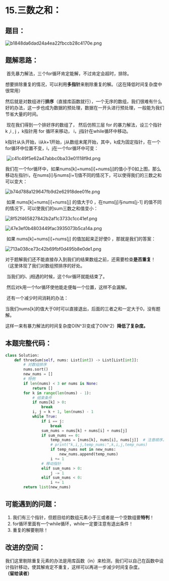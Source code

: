 # 15.三数之和：

## 题目：

![b1848da6dad24a4ea22fbccb28c4170e.png](https://i-blog.csdnimg.cn/blog_migrate/dc732a3cc9aeb5ee4b7054aae7a8376f.png)

## 题解思路：

​    首先暴力解法，三个for循环肯定能解，不过肯定会超时，排除。

​    想要排除重复的情况，可以利用**多指针**来剔除重复的解。（这在降低时间复杂度中很常用）

​    然后就是对数组进行**排序**（直接库函数就行），一个无序的数组，我们很难有什么好的办法，这一步也成为数据的预处理，数据在一开头进行预处理，一般能为我们节省大量的时间。

​    现在我们得到一个排好序的数组了， 然后仿照三层 for 的暴力解法，设三个指针 k ,i , j ，k指针用 for 循环来移动， i，j指针在while循环中移动。

​    k指针从头开始，i从k+1开始，j从数组末尾开始，其中，k成为固定指针，在一个for循环中位置不变，i，j在一个for循环中可变：

​         ![c41c49f5e62a47abbc0ba33e01118f9d.png](https://i-blog.csdnimg.cn/blog_migrate/0772ea0aeeab79f11581c3012dea74de.png)

​     我们在一个for循环中，如果nums[k]+nums[i]+nums[j]的值小于0如上图，那么移动左指针i，在nums[i]与nums[i+1]值不同的情况下，可以使得我们的三数之和可以变大：

![b74d788a129647fb9d2e62918dee01fe.png](https://i-blog.csdnimg.cn/blog_migrate/6d3d60ed314913fd3083a975693bf735.png)

​    如果 nums[k]+nums[i]+nums[j] 的值大于0 ，在nums[j]与nums[j-1] 的值不同的情况下，可以使我们的sum三数之和值变小：

![8f52f465827842b2af1c3733c1cc41ef.png](https://i-blog.csdnimg.cn/blog_migrate/9e35a2c98e41dde9107ee31b2d18b2d3.png)



 ![47e3ef0b4803449fac3935073b5ca14a.png](https://i-blog.csdnimg.cn/blog_migrate/36480e2afa8f6b66961924659b18623a.png)

​    如果 nums[k]+nums[i]+nums[j] 的值加起来正好使0 ，那就是我们的答案：

![713a038ce73c42b69fbf0d495b8e0de1.png](https://i-blog.csdnimg.cn/blog_migrate/3914ecf02bfb1032984fd590f64e5f93.png)

​    对于题解我们还不能直接存入到我们的结果数组之前，还需要检查**是否重复**！ （这里体现了我们对数组预排序的好处。

​    当我们的i、j相遇的时候，这个for循环就能结束了。

​    然后对k用一个for循环使他能走便每一个位置，这样不会漏解。

​    还有一个减少时间消耗的办法：

​    当我们nums[k]的值大于0时可以直接退出，后面的三者之和一定大于0，没有题解。

​    这样一来有暴力解法的时间复杂度O(N^3)变成了O(N^2）**降低了复杂度。**

## 本题完整代码：

```python
class Solution:
    def threeSum(self, nums: List[int]) -> List[List[int]]:
        # 对数组排序
        nums.sort()
        new_nums = []
        # 特例
        if len(nums) < 3 or nums is None:
            return []
        for k in range(len(nums) - 1):
            # 结束条件
            if nums[k] > 0:
                break
            i, j = k + 1, len(nums) - 1
            while True:
                if i == j:
                    break
                sum_nums = nums[k] + nums[i] + nums[j]
                if sum_nums == 0:
                    temp_nums = [nums[k], nums[i], nums[j]]  # 注意顺序，用来判断是否重复的解
                    # print("k,i,j,temp_nums:",k,i,j,temp_nums)
                    if temp_nums not in new_nums:
                        new_nums.append(temp_nums)
                    i += 1
                # 移动指针
                elif sum_nums > 0:
                    j -= 1
                elif sum_nums < 0:
                    i += 1
        return list(new_nums)
```

## 可能遇到的问题：

1. 我们有三个指针，但题目给的数组元素小于三或者是一个空数组要**特判**！
2. for循环里面有一个while循环，while一定要注意有退出条件！
3. 重复的解要剔除！

## 改进的空间： 

​    我们这里剔除重复元素的办法是用库函数（in）来检测，我们可以自己在函数中设计指针移动，使其解肯定不重复，这样可以再进一步减少时间复杂度。**（留给读者）**